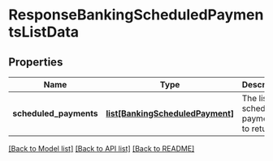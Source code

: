 # ResponseBankingScheduledPaymentsListData

## Properties
Name | Type | Description | Notes
------------ | ------------- | ------------- | -------------
**scheduled_payments** | [**list[BankingScheduledPayment]**](BankingScheduledPayment.md) | The list of scheduled payments to return | 

[[Back to Model list]](../README.md#documentation-for-models) [[Back to API list]](../README.md#documentation-for-api-endpoints) [[Back to README]](../README.md)



